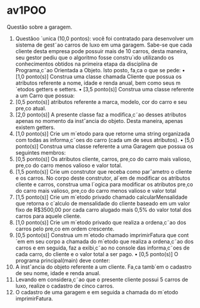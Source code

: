 # av1POO
Questão sobre a garagem.

 1. Questãoo ´unica (10,0 pontos):
você foi contratado para desenvolver um sistema de gest˜ao carros de luxo em uma garagem. Sabe-se que cada cliente
desta empresa pode possuir mais de 10 carros, desta maneira, seu gestor pediu que o algoritmo fosse constru´ıdo
utilizando os conhecimentos obtidos na primeira etapa da disciplina de Programa¸c˜ao Orientada a Objeto. Isto posto,
fa¸ca o que se pede:
• [1,0 ponto(s)] Construa uma classe chamada Cliente que possua os atributos referente a nome, idade e
renda anual, bem como seus m´etodos getters e setters.
• [3,5 ponto(s)] Construa uma classe referente a um Carro que possua:
1. [0,5 ponto(s)] atributos referente a marca, modelo, cor do carro e seu pre¸co atual.
2. [2,0 ponto(s)] A presente classe faz a modifica¸c˜ao desses atributos apenas no momento da instˆancia do
objeto. Desta maneira, apenas existem getters.
3. [1,0 ponto(s)] Crie um m´etodo para que retorne uma string organizada com todas as informa¸c˜oes do
carro (cada um de seus atributos).
• [5,0 ponto(s)] Construa uma classe referente a uma Garagem que possua os seguintes membros:
1. [0,5 ponto(s)] Os atributos cliente, carros, pre¸co do carro mais valioso, pre¸co do carro menos valioso e
valor total.
2. [1,5 ponto(s)] Crie um construtor que receba como parˆametro o cliente e os carros. No corpo deste
construtor, al´em de modificar os atributos cliente e carros, construa uma l´ogica para modificar os atributos
pre¸co do carro mais valioso, pre¸co do carro menos valioso e valor total
3. [1,5 ponto(s)] Crie um m´etodo privado chamado calcularMensalidade que retorna o c´alculo de mensalidade do cliente baseado em um valor fixo de R$3500,00 por cada carro alugado mais 0,5% do valor total
dos carros para aquele cliente.
4. [1,0 ponto(s)] Crie um m´etodo privado que realiza a ordena¸c˜ao dos carros pelo pre¸co em ordem crescente.
5. [0,5 ponto(s)] Construa um m´etodo chamado imprimirFatura que cont´em em seu corpo a chamada do
m´etodo que realiza a ordena¸c˜ao dos carros e em seguida, faz a exibi¸c˜ao no console das informa¸c˜oes de cada
carro, do cliente e o valor total a ser pago.
• [0,5 ponto(s)] O programa principal(main) deve conter:
1. A instˆancia do objeto referente a um cliente. Fa¸ca tamb´em o cadastro de seu nome, idade e renda anual.
2. Levando em considera¸c˜ao que o presente cliente possui 5 carros de luxo, realize o cadastro de cinco carros.
3. O cadastro de uma garagem e em seguida a chamada do m´etodo imprimirFatura.

